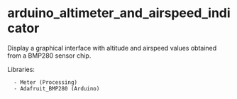# arduino_altimeter_and_airspeed_indicator

Display a graphical interface with altitude and airspeed values obtained from a BMP280 sensor chip.

Libraries: 
      
      - Meter (Processing)
      - Adafruit_BMP280 (Arduino)
